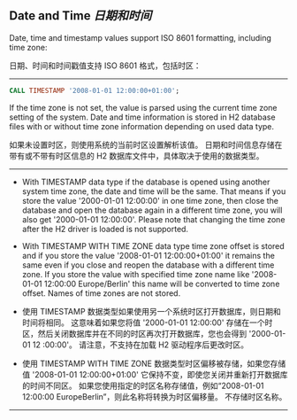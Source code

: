 ## Date and Time *日期和时间*

Date, time and timestamp values support ISO 8601 formatting, including time zone:


日期、时间和时间戳值支持 ISO 8601 格式，包括时区：

---

```sql
CALL TIMESTAMP '2008-01-01 12:00:00+01:00';
```

If the time zone is not set, the value is parsed using the current time zone setting of the system.
Date and time information is stored in H2 database files with or without time zone information depending on used data type.


如果未设置时区，则使用系统的当前时区设置解析该值。
日期和时间信息存储在带有或不带有时区信息的 H2 数据库文件中，具体取决于使用的数据类型。

---

* With TIMESTAMP data type if the database is opened using another system time zone, the date and time will be the same.
  That means if you store the value '2000-01-01 12:00:00' in one time zone, then close the database and open the database again in a different time zone, you will also get '2000-01-01 12:00:00'.
  Please note that changing the time zone after the H2 driver is loaded is not supported.

* With TIMESTAMP WITH TIME ZONE data type time zone offset is stored and if you store the value '2008-01-01 12:00:00+01:00' it remains the same even if you close and reopen the database with a different time zone.
  If you store the value with specified time zone name like '2008-01-01 12:00:00 Europe/Berlin' this name will be converted to time zone offset.
  Names of time zones are not stored.


* 使用 TIMESTAMP 数据类型如果使用另一个系统时区打开数据库，则日期和时间将相同。
  这意味着如果您将值 '2000-01-01 12:00:00' 存储在一个时区，然后关闭数据库并在不同的时区再次打开数据库，您也会得到 '2000-01-01 12 :00:00'。
  请注意，不支持在加载 H2 驱动程序后更改时区。
* 使用 TIMESTAMP WITH TIME ZONE 数据类型时区偏移被存储，如果您存储值 '2008-01-01 12:00:00+01:00' 它保持不变，即使您关闭并重新打开数据库的时间不同区。
  如果您使用指定的时区名称存储值，例如“2008-01-01 12:00:00 EuropeBerlin”，则此名称将转换为时区偏移量。
  不存储时区名称。
  
---
